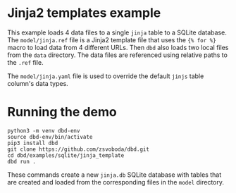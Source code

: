 # Jinja2 templates example
This example loads 4 data files to a single `jinja` table to a SQLite database.
The `model/jinja.ref` file is a Jinja2 template file that uses the `{% for %}` macro to load data 
from 4 different URLs. Then `dbd` also loads two local files from the `data` directory. The data 
files are referenced using relative paths to the `.ref` file.

The `model/jinja.yaml` file is used to override the default `jinjs` table column's data types.

# Running the demo 

```shell
python3 -m venv dbd-env
source dbd-env/bin/activate
pip3 install dbd
git clone https://github.com/zsvoboda/dbd.git
cd dbd/examples/sqlite/jinja_template
dbd run . 
```

These commands create a new `jinja.db` SQLite database with tables that are created and loaded 
from the corresponding files in the `model` directory. 
